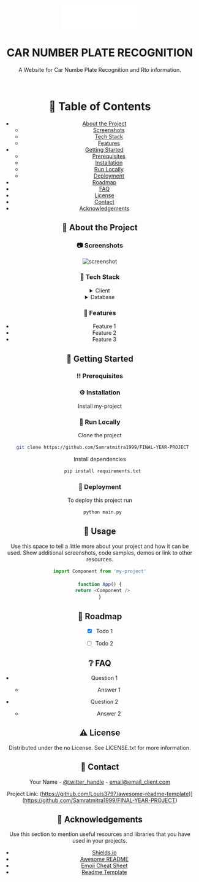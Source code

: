 <div align="center">

  <img src="static/NPRLOGO.png" alt="logo" width="200" height="auto" />
  <h1>CAR NUMBER PLATE RECOGNITION</h1>
  
  <p>
    A Website for Car Numbe Plate Recognition and Rto information.
  </p>
  

<br />

<!-- Table of Contents -->
# :notebook_with_decorative_cover: Table of Contents

- [About the Project](#star2-about-the-project)
  * [Screenshots](#camera-screenshots)
  * [Tech Stack](#space_invader-tech-stack)
  * [Features](#dart-features)
- [Getting Started](#toolbox-getting-started)
  * [Prerequisites](#bangbang-prerequisites)
  * [Installation](#gear-installation)
  * [Run Locally](#running-run-locally)
  * [Deployment](#triangular_flag_on_post-deployment)
- [Roadmap](#compass-roadmap)
- [FAQ](#grey_question-faq)
- [License](#warning-license)
- [Contact](#handshake-contact)
- [Acknowledgements](#gem-acknowledgements)

  

<!-- About the Project -->
## :star2: About the Project


<!-- Screenshots -->
### :camera: Screenshots

<div align="center"> 
  <img src="https://placehold.co/600x400?text=Your+Screenshot+here" alt="screenshot" />
</div>


<!-- TechStack -->
### :space_invader: Tech Stack

<details>
  <summary>Client</summary>
  <ul>
    <li><a href="https://www.typescriptlang.org/">Typescript</a></li>
    <li><a href="https://nextjs.org/">Next.js</a></li>
    <li><a href="https://reactjs.org/">React.js</a></li>
    <li><a href="https://tailwindcss.com/">TailwindCSS</a></li>
  </ul>
</details>


<details>
<summary>Database</summary>
  <ul>
    <li><a href="[https://www.firebase.com/](https://firebase.google.com/)">FIREBASE</a></li>
  </ul>
</details>

<!-- Features -->
### :dart: Features

- Feature 1
- Feature 2
- Feature 3

<!-- Getting Started -->
## 	:toolbox: Getting Started

<!-- Prerequisites -->
### :bangbang: Prerequisites

<!-- Installation -->
### :gear: Installation

Install my-project


<!-- Run Locally -->
### :running: Run Locally

Clone the project

```bash
  git clone https://github.com/Samratmitra1999/FINAL-YEAR-PROJECT
```


Install dependencies

```bash
  pip install requirements.txt
```



<!-- Deployment -->
### :triangular_flag_on_post: Deployment

To deploy this project run

```bash
  python main.py
```


<!-- Usage -->
## :eyes: Usage

Use this space to tell a little more about your project and how it can be used. Show additional screenshots, code samples, demos or link to other resources.


```javascript
import Component from 'my-project'

function App() {
  return <Component />
}
```

<!-- Roadmap -->
## :compass: Roadmap

* [x] Todo 1
* [ ] Todo 2



<!-- FAQ -->
## :grey_question: FAQ

- Question 1

  + Answer 1

- Question 2

  + Answer 2


<!-- License -->
## :warning: License

Distributed under the no License. See LICENSE.txt for more information.


<!-- Contact -->
## :handshake: Contact

Your Name - [@twitter_handle](https://twitter.com/twitter_handle) - email@email_client.com

Project Link: (https://github.com/Louis3797/awesome-readme-template)](https://github.com/Samratmitra1999/FINAL-YEAR-PROJECT)


<!-- Acknowledgments -->
## :gem: Acknowledgements

Use this section to mention useful resources and libraries that you have used in your projects.

 - [Shields.io](https://shields.io/)
 - [Awesome README](https://github.com/matiassingers/awesome-readme)
 - [Emoji Cheat Sheet](https://github.com/ikatyang/emoji-cheat-sheet/blob/master/README.md#travel--places)
 - [Readme Template](https://github.com/othneildrew/Best-README-Template)
